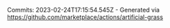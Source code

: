 Commits: 2023-02-24T17:15:54.545Z - Generated via https://github.com/marketplace/actions/artificial-grass
<br>

